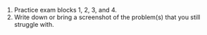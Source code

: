 1. Practice exam blocks 1, 2, 3, and 4.
2. Write down or bring a screenshot of the problem(s) that you still struggle with. 
